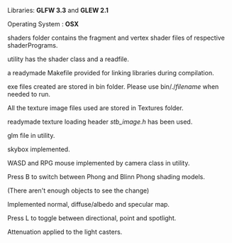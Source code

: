 Libraries: **GLFW 3.3** and **GLEW 2.1**

 Operating System : **OSX**

shaders folder contains the fragment and vertex shader files of respective shaderPrograms.


utility has the shader class and a readfile.

a readymade Makefile provided for linking libraries during compilation.

exe files created are stored in bin folder. Please use bin/./_filename_ when needed to run.

All the texture image files used are stored in Textures folder.

readymade texture loading header _stb_image.h_ has been used.

glm file in utility.

skybox implemented.

WASD and RPG mouse implemented by camera class in utility.

Press B to switch between Phong and Blinn Phong shading models.

(There aren't enough objects to see the change)

Implemented normal, diffuse/albedo and specular map.

Press L to toggle between directional, point and spotlight.

Attenuation applied to the light casters.

